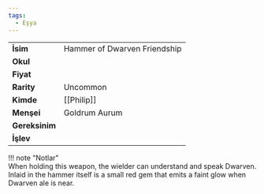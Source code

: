 ```yaml
---
tags:
  - Eşya
---  
```

  
|  |  |  
|---|---|  
| **İsim** | Hammer of Dwarven Friendship|  
| **Okul** | |  
| **Fiyat** | |  
| **Rarity** | Uncommon|  
| **Kimde** | [[Philip]]|  
| **Menşei** | Goldrum Aurum|  
| **Gereksinim** | |  
| **İşlev** | |  
  
  
!!! note "Notlar"  
	When holding this weapon, the wielder can understand and speak Dwarven. Inlaid in the hammer itself is a small red gem that emits a faint glow when Dwarven ale is near.   